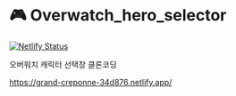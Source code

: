# 🎮 Overwatch_hero_selector

[![Netlify Status](https://api.netlify.com/api/v1/badges/038e83a3-19d8-4dd2-bd67-689549bcac70/deploy-status)](https://app.netlify.com/sites/grand-creponne-34d876/deploys)

오버워치 캐릭터 선택창 클론코딩

https://grand-creponne-34d876.netlify.app/
